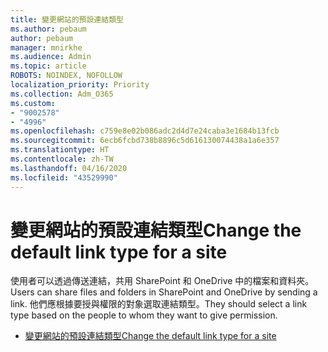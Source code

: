 ```yaml
---
title: 變更網站的預設連結類型
ms.author: pebaum
author: pebaum
manager: mnirkhe
ms.audience: Admin
ms.topic: article
ROBOTS: NOINDEX, NOFOLLOW
localization_priority: Priority
ms.collection: Adm_O365
ms.custom:
- "9002578"
- "4996"
ms.openlocfilehash: c759e8e02b086adc2d4d7e24caba3e1684b13fcb
ms.sourcegitcommit: 6ecb6fcbd738b8896c5d616130074438a1a6e357
ms.translationtype: HT
ms.contentlocale: zh-TW
ms.lasthandoff: 04/16/2020
ms.locfileid: "43529990"
---
```

# <a name="change-the-default-link-type-for-a-site"></a><span data-ttu-id="9aa6c-102">變更網站的預設連結類型</span><span class="sxs-lookup"><span data-stu-id="9aa6c-102">Change the default link type for a site</span></span>

<span data-ttu-id="9aa6c-103">使用者可以透過傳送連結，共用 SharePoint 和 OneDrive 中的檔案和資料夾。</span><span class="sxs-lookup"><span data-stu-id="9aa6c-103">Users can share files and folders in SharePoint and OneDrive by sending a link.</span></span> <span data-ttu-id="9aa6c-104">他們應根據要授與權限的對象選取連結類型。</span><span class="sxs-lookup"><span data-stu-id="9aa6c-104">They should select a link type based on the people to whom they want to give permission.</span></span>

- [<span data-ttu-id="9aa6c-105">變更網站的預設連結類型</span><span class="sxs-lookup"><span data-stu-id="9aa6c-105">Change the default link type for a site</span></span>](https://docs.microsoft.com/sharepoint/change-default-sharing-link)
